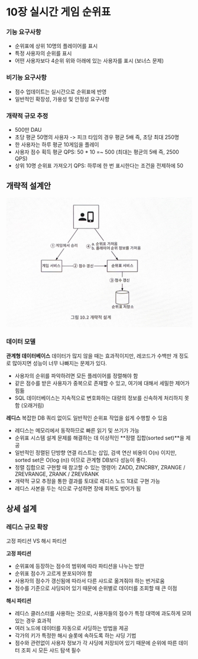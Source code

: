 # 10장 실시간 게임 순위표

### 기능 요구사항
- 순위표에 상위 10명의 플레이어를 표시
- 특정 사용자의 순위를 표시
- 어떤 사용자보다 4순위 위와 아래에 있는 사용자를 표시 (보너스 문제)

### 비기능 요구사항
- 점수 업데이트는 실시간으로 순위표에 반영
- 일반적인 확장성, 가용성 및 안정성 요구사항

### 개략적 규모 추정
- 500만 DAU
- 초당 평균 50명의 사용자 -> 피크 타임의 경우 평균 5배 즉, 초당 최대 250명
- 한 사용자는 하루 평균 10게임을 플레이
- 사용자 점수 획득 평균 QPS: 50 * 10 =~ 500 (최대는 평균의 5배 즉, 2500 QPS)
- 상위 10명 순위표 가져오기 QPS: 하루에 한 번 표시한다는 조건을 전제하에 50

## 개략적 설계안
![img.png](img/game.png)

### 데이터 모델

**관계형 데이터베이스**
데이터가 많지 않을 때는 효과적이지만, 레코드가 수백만 개 정도로 많아지면 성능이 너무 나빠지는 문제가 있다.
- 사용자의 순위를 파악하려면 모든 플레이어를 정렬해야 함
- 같은 점수를 받은 사용자가 중복으로 존재할 수 있고, 여기에 대해서 세밀한 제어가 힘듦
- SQL 데이터베이스는 지속적으로 변호화하는 대량의 정보를 신속하게 처리하지 못함 (오래거림)

**레디스**
복잡한 DB 쿼리 없이도 일반적인 순위표 작업을 쉽게 수행할 수 있음
- 레디스는 메모리에서 동작하므로 빠른 읽기 및 쓰기가 가능
- 순위표 시스템 설계 문제를 해결하는 데 이상적인 **정렬 집합(sorted set)**을 제공
- 일반적인 정렬된 단방향 연결 리스트는 삽입, 검색 연산 비용이 O(n) 이지만, sorted set은 O(log (n)) 이므로 관계형 DB보다 성능이 좋다.
- 정렬 집합으로 구현할 때 참고할 수 있는 명령어: ZADD, ZINCRBY, ZRANGE / ZREVRANGE, ZRANK / ZREVRANK
- 개략적 규모 추정을 통한 결과를 토대로 레디스 노드 1대로 구현 가능
- 레디스 사본을 두는 식으로 구성하면 장애 회복도 방어가 됨


## 상세 설계

### 레디스 규모 확장
고정 파티션 VS 해시 파티션

**고정 파티션**
- 순위표에 등장하는 점수의 범위에 따라 파티션을 나누는 방안
- 순위표 점수가 고르게 분포되어야 함
- 사용자의 점수가 갱신됨에 따라서 다른 샤드로 옮겨줘야 하는 번거로움
- 점수를 기준으로 샤딩되어 있기 때문에 순위별로 데이터를 조회할 때 큰 이점

**해시 파티션**
- 레디스 클러스터를 사용하는 것으로, 사용자들의 점수가 특정 대역에 과도하게 모여있는 경우 효과적
- 여러 노드에 데이터를 자동으로 샤딩하는 방법을 제공
- 각가의 키가 특정한 해시 슬롯에 속하도록 하는 샤딩 기법
- 점수와 관련없이 사용자 정보가 각 샤딩에 저장되어 있기 때문에 순위에 따른 데이터 조회 시 모든 샤드 탐색 필수

